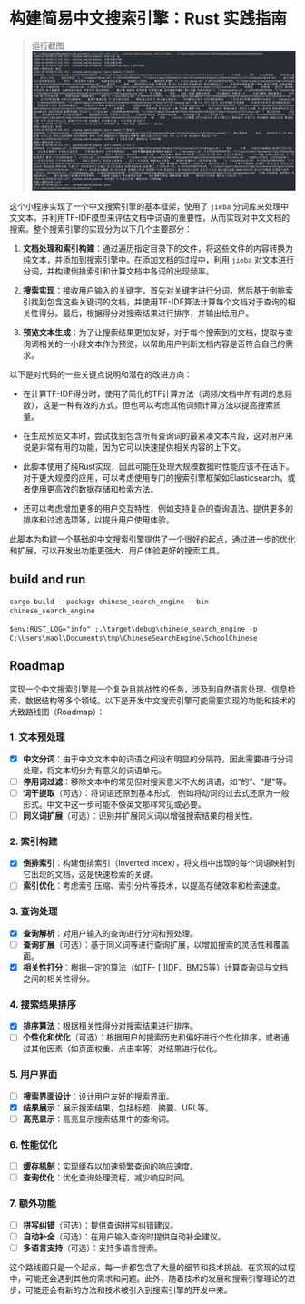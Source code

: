 # 构建简易中文搜索引擎：Rust 实践指南

>运行截图
![cli search](./assets/2024-04-03%20161850.png)

这个小程序实现了一个中文搜索引擎的基本框架，使用了 `jieba` 分词库来处理中文文本，并利用TF-IDF模型来评估文档中词语的重要性，从而实现对中文文档的搜索。整个搜索引擎的实现分为以下几个主要部分：

1. **文档处理和索引构建**：通过遍历指定目录下的文件，将这些文件的内容转换为纯文本，并添加到搜索引擎中。在添加文档的过程中，利用 `jieba` 对文本进行分词，并构建倒排索引和计算文档中各词的出现频率。

2. **搜索实现**：接收用户输入的关键字，首先对关键字进行分词，然后基于倒排索引找到包含这些关键词的文档，并使用TF-IDF算法计算每个文档对于查询的相关性得分。最后，根据得分对搜索结果进行排序，并输出给用户。

3. **预览文本生成**：为了让搜索结果更加友好，对于每个搜索到的文档，提取与查询词相关的一小段文本作为预览，以帮助用户判断文档内容是否符合自己的需求。

以下是对代码的一些关键点说明和潜在的改进方向：


- 在计算TF-IDF得分时，使用了简化的TF计算方法（词频/文档中所有词的总频数），这是一种有效的方式，但也可以考虑其他词频计算方法以提高搜索质量。

- 在生成预览文本时，尝试找到包含所有查询词的最紧凑文本片段，这对用户来说是非常有用的功能，因为它可以快速提供相关内容的上下文。

- 此脚本使用了纯Rust实现，因此可能在处理大规模数据时性能应该不在话下。对于更大规模的应用，可以考虑使用专门的搜索引擎框架如Elasticsearch，或者使用更高效的数据存储和检索方法。

- 还可以考虑增加更多的用户交互特性，例如支持复杂的查询语法、提供更多的排序和过滤选项等，以提升用户使用体验。

此脚本为构建一个基础的中文搜索引擎提供了一个很好的起点，通过进一步的优化和扩展，可以开发出功能更强大、用户体验更好的搜索工具。

## build and run 
```shell
cargo build --package chinese_search_engine --bin chinese_search_engine

$env:RUST_LOG="info" ;.\target\debug\chinese_search_engine -p C:\Users\maol\Documents\tmp\ChineseSearchEngine\SchoolChinese
```

## Roadmap
实现一个中文搜索引擎是一个复杂且挑战性的任务，涉及到自然语言处理、信息检索、数据结构等多个领域。以下是开发中文搜索引擎可能需要实现的功能和技术的大致路线图（Roadmap）：

### 1. 文本预处理
- [x] **中文分词**：由于中文文本中的词语之间没有明显的分隔符，因此需要进行分词处理，将文本切分为有意义的词语单元。
- [ ] **停用词过滤**：移除文本中的常见但对搜索意义不大的词语，如“的”、“是”等。
- [ ] **词干提取**（可选）：将词语还原到基本形式，例如将动词的过去式还原为一般形式。中文中这一步可能不像英文那样常见或必要。
- [ ] **同义词扩展**（可选）：识别并扩展同义词以增强搜索结果的相关性。

### 2. 索引构建
- [x] **倒排索引**：构建倒排索引（Inverted Index），将文档中出现的每个词语映射到它出现的文档，这是快速检索的关键。
- [ ] **索引优化**：考虑索引压缩、索引分片等技术，以提高存储效率和检索速度。

### 3. 查询处理
- [x] **查询解析**：对用户输入的查询进行分词和预处理。
- [ ] **查询扩展**（可选）：基于同义词等进行查询扩展，以增加搜索的灵活性和覆盖面。
- [x] **相关性打分**：根据一定的算法（如TF- [ ]IDF、BM25等）计算查询词与文档之间的相关性得分。

### 4. 搜索结果排序
- [x] **排序算法**：根据相关性得分对搜索结果进行排序。
- [ ] **个性化和优化**（可选）：根据用户的搜索历史和偏好进行个性化排序，或者通过其他因素（如页面权重、点击率等）对结果进行优化。

### 5. 用户界面
- [ ] **搜索界面设计**：设计用户友好的搜索界面。
- [x] **结果展示**：展示搜索结果，包括标题、摘要、URL等。
- [ ] **高亮显示**：高亮显示搜索结果中的查询词。

### 6. 性能优化
- [ ] **缓存机制**：实现缓存以加速频繁查询的响应速度。
- [ ] **查询优化**：优化查询处理流程，减少响应时间。

### 7. 额外功能
- [ ] **拼写纠错**（可选）：提供查询拼写纠错建议。
- [ ] **自动补全**（可选）：在用户输入查询时提供自动补全建议。
- [ ] **多语言支持**（可选）：支持多语言搜索。

这个路线图只是一个起点，每一步都包含了大量的细节和技术挑战。在实现的过程中，可能还会遇到其他的需求和问题。此外，随着技术的发展和搜索引擎理论的进步，可能还会有新的方法和技术被引入到搜索引擎的开发中来。
